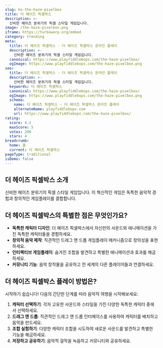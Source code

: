 ```yaml
---
slug: ko-the-haze-pixelbox
title: 더 헤이즈 픽셀박스
description: >-
  신비한 헤이즈 분위기의 픽셀 스타일 게임입니다.
image: /the-haze-pixelbox.png
iframe: https://turbowarp.org/embed
category: trending
meta:
  title: 더 헤이즈 픽셀박스 - 더 헤이즈 픽셀박스 온라인 플레이
  description: >-
    신비한 헤이즈 분위기의 픽셀 스타일 게임입니다.
  canonical: https://www.playfiddlebops.com/the-haze-pixelbox/
  ogImage: https://www.playfiddlebops.com/the-haze-pixelbox.png
seo:
  title: 더 헤이즈 픽셀박스 - 더 헤이즈 픽셀박스 온라인 플레이
  description: >-
    신비한 헤이즈 분위기의 픽셀 스타일 게임입니다.
  keywords: 더 헤이즈 픽셀박스
  canonical: https://www.playfiddlebops.com/the-haze-pixelbox/
  ogImage: https://www.playfiddlebops.com/the-haze-pixelbox.png
  schema:
    name: 더 헤이즈 픽셀박스 - 더 헤이즈 픽셀박스 온라인 플레이
    alternateName: playfiddlebops.com
    url: https://www.playfiddlebops.com/the-haze-pixelbox/
rating:
  score: 4.2
  maxScore: 5
  votes: 200
  stars: 4
breadcrumb:
  home: 홈
  current: 더 헤이즈 픽셀박스
pageType: traditional
isDemo: false
---
```


## 더 헤이즈 픽셀박스 소개

신비한 헤이즈 분위기의 픽셀 스타일 게임입니다. 이 혁신적인 게임은 독특한 음악적 경험과 창의적인 게임플레이를 결합합니다.

## 더 헤이즈 픽셀박스의 특별한 점은 무엇인가요?

- **독특한 캐릭터 디자인**: 더 헤이즈 픽셀박스에서 자신만의 사운드와 애니메이션을 가진 독특한 캐릭터들을 경험하세요.
- **창의적 음악 제작**: 직관적인 드래그 앤 드롭 게임플레이 메커니즘으로 창의성을 표현하세요.
- **인터랙티브 게임플레이**: 숨겨진 조합을 발견하고 특별한 애니메이션과 효과를 해금하세요.
- **커뮤니티 기능**: 음악 창작물을 공유하고 전 세계의 다른 플레이어들과 연결하세요.

## 더 헤이즈 픽셀박스 플레이 방법은?

시작하기 쉽습니다\! 다음의 간단한 단계를 따라 음악적 여행을 시작해보세요:

1. **캐릭터 선택하기**: 각자 고유한 사운드와 스타일을 가진 다양한 독특한 캐릭터 중에서 선택하세요.
1. **드래그 앤 드롭**: 직관적인 드래그 앤 드롭 인터페이스를 사용하여 캐릭터를 배치하고 음악을 만드세요.
1. **조합 실험하기**: 다양한 캐릭터 조합을 시도하여 새로운 사운드를 발견하고 특별한 기능을 해금하세요.
1. **저장하고 공유하기**: 음악적 걸작을 녹음하고 커뮤니티와 공유하세요.
